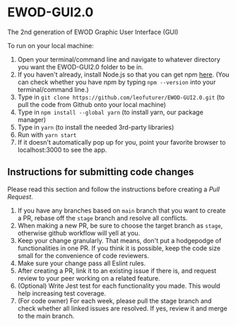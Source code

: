 # EWOD-GUI2.0

The 2nd generation of EWOD Graphic User Interface (GUI)

To run on your local machine:

1. Open your terminal/command line and navigate to whatever directory you want the EWOD-GUI2.0 folder to be in.
2. If you haven't already, install Node.js so that you can get npm [here](https://nodejs.org/en/download/). (You can check whether you have npm by typing ```npm --version``` into your terminal/command line.)
3. Type in ```git clone https://github.com/leofuturer/EWOD-GUI2.0.git``` (to pull the code from Github onto your local machine)
4. Type in ```npm install --global yarn``` (to install yarn, our package manager)
5. Type in ```yarn``` (to install the needed 3rd-party libraries)
6. Run with ```yarn start```
7. If it doesn't automatically pop up for you, point your favorite browser to localhost:3000 to see the app.

## Instructions for submitting code changes

Please read this section and follow the instructions before creating a *Pull Request*.

1. If you have any branches based on `main` branch that you want to create a PR, rebase off the `stage` branch and resolve all conflicts.
2. When making a new PR, be sure to choose the target branch as `stage`, otherwise github workflow will yell at you.
3. Keep your change granularly. That means, don't put a hodgepodge of functionalities in one PR. If you think it is possible, keep the code size small for the convenience of code reviewers.
4. Make sure your change pass all Eslint rules.
5. After creating a PR, link it to an existing issue if there is, and request review to your peer working on a related feature.
6. (Optional) Write Jest test for each functionality you made. This would help increasing test coverage.
7. (For code owner) For each week, please pull the stage branch and check whether all linked issues are resolved. If yes, review it and merge to the main branch.
